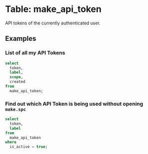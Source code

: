 # Table: make_api_token

API tokens of the currently authenticated user.

## Examples

### List of all my API Tokens

```sql
select
  token,
  label,
  scope,
  created
from
  make_api_token;
```

### Find out which API Token is being used without opening `make.spc`

```sql
select
  token,
  label
from
  make_api_token
where
  is_active = true;
```
